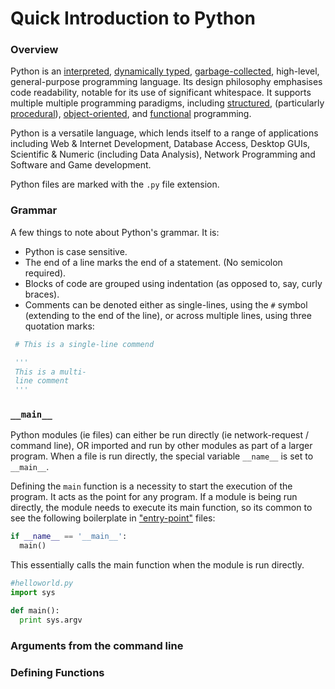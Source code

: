 # Quick Introduction to Python

### Overview
Python is an [interpreted](https://en.wikipedia.org/wiki/Interpreted_language#:~:text=An%20interpreted%20language%20is%20a,program%20into%20machine%2Dlanguage%20instructions.), [dynamically typed](https://en.wikipedia.org/wiki/Dynamic_programming_language), [garbage-collected](https://en.wikipedia.org/wiki/Garbage_collection_(computer_science)), high-level, general-purpose programming language. Its design philosophy emphasises code readability, notable for its use of significant whitespace. It supports multiple multiple programming paradigms, including [structured](https://en.wikipedia.org/wiki/Structured_programming), (particularly [procedural](https://en.wikipedia.org/wiki/Procedural_programming)), [object-oriented](https://en.wikipedia.org/wiki/Object-oriented_programming), and [functional](https://en.wikipedia.org/wiki/Functional_programming) programming.

Python is a versatile language, which lends itself to a range of applications including Web & Internet Development, Database Access, Desktop GUIs, Scientific & Numeric (including Data Analysis), Network Programming and Software and Game development.

Python files are marked with the `.py` file extension.

### Grammar
A few things to note about Python's grammar. It is:
- Python is case sensitive.
- The end of a line marks the end of a statement. (No semicolon required).
- Blocks of code are grouped using indentation (as opposed to, say, curly braces).
- Comments can be denoted either as single-lines, using the `#` symbol (extending to the end of the line), or across multiple lines, using three quotation marks:
```Python
 # This is a single-line commend

 '''
 This is a multi-
 line comment
 '''
```


### `__main__`


Python modules (ie files) can either be run directly (ie network-request / command line), OR imported and run by other modules as part of a larger program. When a file is run directly, the special variable `__name__` is set to `__main__`.

Defining the `main` function is a necessity to start the execution of the program. It acts as the point for any program. If a module is being run directly, the module needs to execute its main function, so its common to see the following boilerplate in ["entry-point"](https://en.wikipedia.org/wiki/Entry_point) files:

```Python
if __name__ == '__main__':
  main()
```

This essentially calls the main function when the module is run directly.

```Python
#helloworld.py
import sys

def main():
  print sys.argv
```

### Arguments from the command line

### Defining Functions
